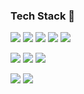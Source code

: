 ### Tech Stack 👋
<img src="https://img.shields.io/badge/ Python -3776AB?style=flat-square&logo=Python&logoColor=white"/></a>
<img src="https://img.shields.io/badge/ C -A8B9CC?style=flat-square&logo=C&logoColor=white"/></a>
<img src="https://img.shields.io/badge/'C#'-A8B9CC?style=flat-square&logo=C&logoColor=white"/></a>
<img src="https://img.shields.io/badge/ JAVA -FF7200?style=flat-square&logo=JAVA&logoColor=white"/></a>
<img src="https://img.shields.io/badge/ JavaScript -F7DF1E?style=flat-square&logo=JavaScript&logoColor=white"/></a>

<img src="https://img.shields.io/badge/ .NET -512BD4?style=flat-square&logo=.NET&logoColor=white"/></a>
<img src="https://img.shields.io/badge/ DevExpress -FF7200?style=flat-square&logo=DevExpress&logoColor=white"/></a>
<img src="https://img.shields.io/badge/ Django -092E20?style=flat-square&logo=Django&logoColor=white"/></a>

<img src="https://img.shields.io/badge/ Oracle -F80000?style=flat-square&logo=Oracle&logoColor=white"/></a>
<img src="https://img.shields.io/badge/ PostgreSQL -4169E1?style=flat-square&logo=PostgreSQL&logoColor=white"/></a>


<!--
**jieunb3333/jieunb3333** is a ✨ _special_ ✨ repository because its `README.md` (this file) appears on your GitHub profile.

Here are some ideas to get you started:

- 🔭 I’m currently working on ...
- 🌱 I’m currently learning ...
- 👯 I’m looking to collaborate on ...
- 🤔 I’m looking for help with ...
- 💬 Ask me about ...
- 📫 How to reach me: ...
- 😄 Pronouns: ...
- ⚡ Fun fact: ...
-->
